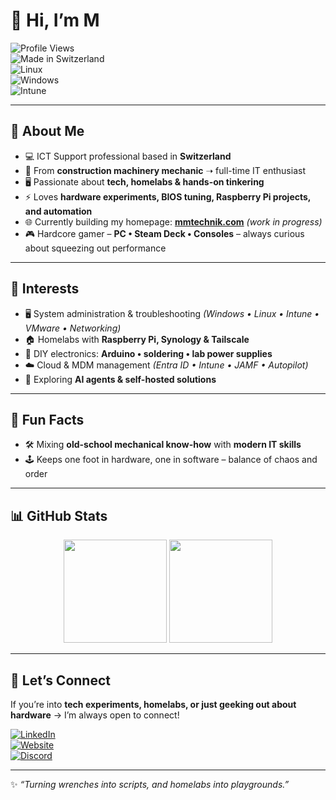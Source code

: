 # 👋 Hi, I’m M  

![Profile Views](https://komarev.com/ghpvc/?username=mmtechnik&color=blue&style=flat-square)  
![Made in Switzerland](https://img.shields.io/badge/Made%20in-Switzerland-red?style=flat-square&logo=swiss)  
![Linux](https://img.shields.io/badge/Linux-Geek-333?style=flat-square&logo=linux)  
![Windows](https://img.shields.io/badge/Windows-Admin-blue?style=flat-square&logo=windows)  
![Intune](https://img.shields.io/badge/MDM-Intune-0078D4?style=flat-square&logo=microsoft-intune)  

---

## 🚀 About Me  
- 💻 ICT Support professional based in **Switzerland**  
- 🔧 From **construction machinery mechanic** ➝ full-time IT enthusiast  
- 🖥️ Passionate about **tech, homelabs & hands-on tinkering**  
- ⚡ Loves **hardware experiments, BIOS tuning, Raspberry Pi projects, and automation**  
- 🌐 Currently building my homepage: [**mmtechnik.com**](http://mmtechnik.com) _(work in progress)_  
- 🎮 Hardcore gamer – **PC • Steam Deck • Consoles** – always curious about squeezing out performance  

---

## 🧩 Interests  
- 🖥️ System administration & troubleshooting _(Windows • Linux • Intune • VMware • Networking)_  
- 🏠 Homelabs with **Raspberry Pi, Synology & Tailscale**  
- 🔬 DIY electronics: **Arduino • soldering • lab power supplies**  
- ☁️ Cloud & MDM management _(Entra ID • Intune • JAMF • Autopilot)_  
- 🤖 Exploring **AI agents & self-hosted solutions**  

---

## 🎉 Fun Facts  
- 🛠️ Mixing **old-school mechanical know-how** with **modern IT skills**  
- 🕹️ Keeps one foot in hardware, one in software – balance of chaos and order  

---

## 📊 GitHub Stats  

<p align="center">
  <img src="https://github-readme-stats.vercel.app/api?username=mmtechnik&show_icons=true&theme=radical" height="165">
  <img src="https://github-readme-stats.vercel.app/api/top-langs/?username=mmtechnik&layout=compact&theme=radical" height="165">
</p>

---

## 🤝 Let’s Connect  
If you’re into **tech experiments, homelabs, or just geeking out about hardware** → I’m always open to connect!  

[![LinkedIn](https://img.shields.io/badge/LinkedIn-Profile-blue?style=for-the-badge&logo=linkedin)](https://linkedin.com)  
[![Website](https://img.shields.io/badge/Website-mmtechnik.com-333?style=for-the-badge&logo=google-chrome)](http://mmtechnik.com)  
[![Discord](https://img.shields.io/badge/Discord-Let’s%20Chat-5865F2?style=for-the-badge&logo=discord&logoColor=white)](#)  

---
✨ _“Turning wrenches into scripts, and homelabs into playgrounds.”_  
